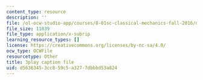 ```yaml
---
content_type: resource
description: ''
file: /ol-ocw-studio-app/courses/8-01sc-classical-mechanics-fall-2016/d56363453cc859c5a3277dbbbd53a824_6-7BOpZ2k04.vtt
file_size: 11839
file_type: application/x-subrip
learning_resource_types: []
license: https://creativecommons.org/licenses/by-nc-sa/4.0/
ocw_type: OCWFile
resourcetype: Other
title: 3play caption file
uid: d5636345-3cc8-59c5-a327-7dbbbd53a824
---
```

